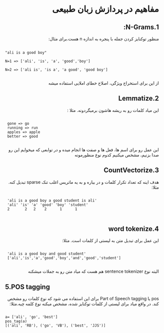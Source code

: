 <h1 dir='rtl'>
مفاهیم در پردازش زبان طبیعی
</h1>
<h2 dir='rtl'>
1.N-Grams:
</h2>
<p dir='rtl'>
منظور توکنایز کردن جمله با پنجره به اندازه n هست.برای مثال:
 </p>
 <pre> <code>
"ali is a good boy" <br>
N=1 => ['ali', 'is', 'a', 'good','boy'] <br>
N=2 => ['ali is', 'is a', 'a good', 'good boy']
    </code></pre>
 <p dir = 'rtl'>
 از این برای استخراج ویژگی، اصلاح خطای املایی استفاده میشه
</p>

<h2 dir='rtl'>
 2.Lemmatize
 </h2>
 <p dir='rtl'>
این میاد کلمات رو به ریشه هاشون برمیگردونه. مثلا :
 </p>
 <pre><code>
 gone => go
 running => run
 apples => apple
 better => good
 </code></pre>
 <p dir = 'rtl'>
 این عمل رو برای اسم ها، فعل ها و صفت ها انجام میده و در توابعی که میخوایم این رو صدا بزنیم، مشخص میکنیم کدوم نوع منظورمونه
 </p>

<h2 dir = 'rtl'> 
 3.CountVectorize
 </h2>
 <p dir = 'rtl'>
 هدف اینه که تعداد تکرار کلمات و در بیاره و به یه ماتریس اغلب تنک sparse تبدیل کنه. مثلا:
 </p>
 <pre><code>
 'ali is a good boy a good student is ali'
 'ali' 'is' 'a' 'good' 'boy' 'student'
 2       2   2    2      1      1
</code> </pre>
<h2 dir = 'rtl'>
 4.word tokenize
</h2>
<p dir = 'rtl'>
 این عمل برای تبدیل متن به لیستی از کلمات است. مثلا:
 </p>
 <pre><code>
 'ali is a good boy and good student'
 ['ali','is','a','good','boy','and','good','student']
 </code></pre>
 <p dir ='rtl'>
 البته نوع sentence tokenizer هم هست که میاد متن رو به جملات میشکنه
 </p>
<h2>
 5.POS tagging 
 </h2>
 <p dir = 'rtl'> 
    pos یا Part of Speech tagging برای این استفاده می شود که نوع کلمات رو مشخص کند. در واقع میاد برای لیستی از کلمات توکنایز شده، مشخص میکنه نوع کلمه چیه.مثلا:           
 </p>
 <pre><code>
a= ['ali', 'go', 'best']
pos_tag(a)       
[('ali', 'RB'), ('go', 'VB'), ('best', 'JJS')]                     
 </code></pre>
